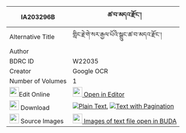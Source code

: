 |IA203296B|ཚ་བ་མདའ་རྫོང་། 
| --- | --- 
|Alternative Title |གླིང་རྗེ་གེ་སར་རྒྱལ་པོའི་སྒྲུང་ཚ་བ་མདའ་རྫོང་།
|Author | 
|BDRC ID | W22035
|Creator | Google OCR
|Number of Volumes| 1
|<img width="25" src="https://img.icons8.com/color/25/000000/edit-property.png">Edit Online| [<img width="25" src="https://avatars.githubusercontent.com/u/45091458?s=200&v=4"> Open in Editor](http://editor.openpecha.org/IA203296B)
|<img width="25" src="https://img.icons8.com/fluent/48/000000/download-2.png"/>  Download | [![](https://img.icons8.com/color/20/000000/txt.png)Plain Text](https://github.com/Openpecha/IA203296B/releases/download/v1/tsawa_da_dzong_plain_IA203296B.zip), [![](https://img.icons8.com/color/20/000000/txt.png)Text with Pagination](https://github.com/Openpecha/IA203296B/releases/download/v1/tsawa_da_dzong_pages_IA203296B.zip)
|<img width="25" src="https://img.icons8.com/plasticine/100/000000/pictures-folder.png"/>  Source Images | [<img width="25" src="https://library.bdrc.io/icons/BUDA-small.svg"> Images of text file open in BUDA](https://library.bdrc.io/show/bdr:W22035)